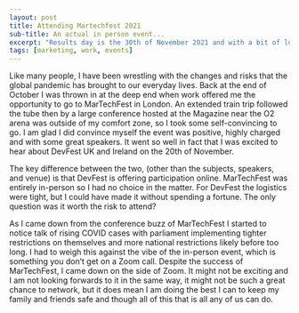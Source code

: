 ```yaml
---
layout: post
title: Attending Martechfest 2021
sub-title: An actual in person event...
excerpt: "Results day is the 30th of November 2021 and with a bit of luck I might get a graduation ceremony in 2022..."
tags: [marketing, work, events]
---
```

Like many people, I have been wrestling with the changes and risks that the global pandemic has brought to our everyday lives. Back at the end of October I was thrown in at the deep end when work offered me the opportunity to go to MarTechFest in London. An extended train trip followed the tube then by a large conference hosted at the Magazine near the O2 arena was outside of my comfort zone, so I took some self-convincing to go. I am glad I did convince myself the event was positive, highly charged and with some great speakers. It went so well in fact that I was excited to hear about DevFest UK and Ireland on the 20th of November.


The key difference between the two, (other than the subjects, speakers, and venue) is that DevFest is offering participation online. MarTechFest was entirely in-person so I had no choice in the matter. For DevFest the logistics were tight, but I could have made it without spending a fortune. The only question was it worth the risk to attend?


As I came down from the conference buzz of MarTechFest I started to notice talk of rising COVID cases with parliament implementing tighter restrictions on themselves and more national restrictions likely before too long. I had to weigh this against the vibe of the in-person event, which is something you don’t get on a Zoom call. Despite the success of MarTechFest, I came down on the side of Zoom. It might not be exciting and I am not looking forwards to it in the same way, it might not be such a great chance to network, but it does mean I am doing the best I can to keep my family and friends safe and though all of this that is all any of us can do.

